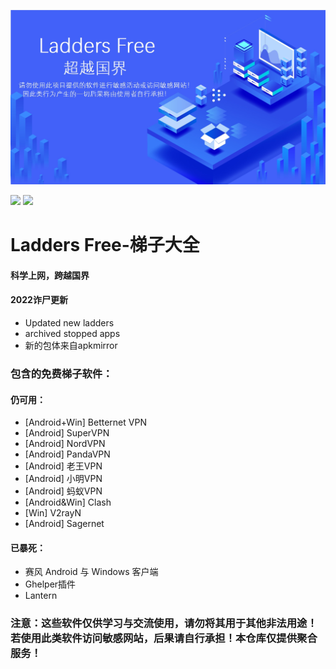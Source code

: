 <p align="center">
  <img src="https://raw.githubusercontent.com/JimHans/Ladders-Free/master/ladders.jpg">
  </p>
  <p align="left">
<img src="https://img.shields.io/badge/Version-143-red.svg?style=flat-square">
<img src="https://img.shields.io/badge/language-中文-green.svg?style=flat-square">
</p>

# Ladders Free-梯子大全
#### 科学上网，跨越国界

#### 2022诈尸更新
- Updated new ladders
- archived stopped apps
- 新的包体来自apkmirror

### 包含的免费梯子软件：
#### 仍可用：
- [Android+Win] Betternet VPN
- [Android] SuperVPN
- [Android] NordVPN
- [Android] PandaVPN
- [Android] 老王VPN
- [Android] 小明VPN
- [Android] 蚂蚁VPN
- [Android&Win] Clash
- [Win] V2rayN
- [Android] Sagernet
#### 已暴死：
- 赛风 Android 与 Windows 客户端
- Ghelper插件
- Lantern

### 注意：这些软件仅供学习与交流使用，请勿将其用于其他非法用途！若使用此类软件访问敏感网站，后果请自行承担！本仓库仅提供聚合服务！


